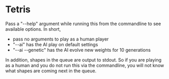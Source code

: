 Tetris
======

Pass a "--help" argument while running this from the commandline to see available options. In short,

* pass no arguments to play as a human player
* "--ai" has the AI play on default settings
* "--ai --genetic" has the AI evolve new weights for 10 generations

In addition, shapes in the queue are output to stdout. So if you are playing as a human and you do not run this via the commandline, you will not know what shapes are coming next in the queue.